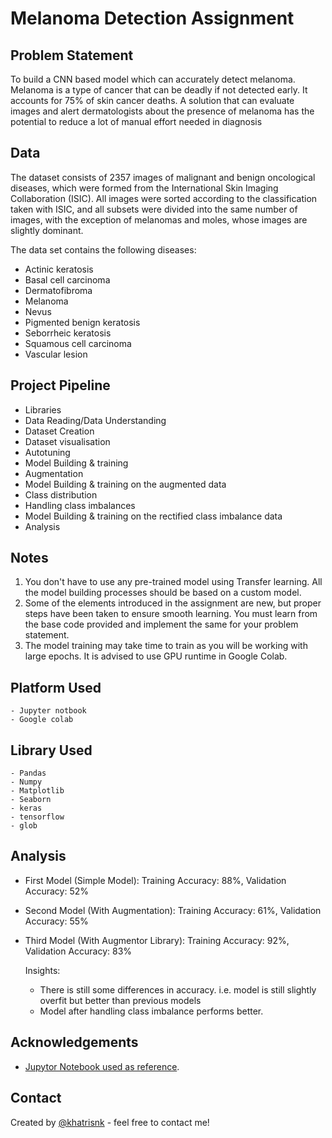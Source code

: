 # Melanoma Detection Assignment

## Problem Statement
To build a CNN based model which can accurately detect melanoma. Melanoma is a type of cancer that can be deadly if not detected early. It accounts for 75% of skin cancer deaths. A solution that can evaluate images and alert dermatologists about the presence of melanoma has the potential to reduce a lot of manual effort needed in diagnosis

## Data
The dataset consists of 2357 images of malignant and benign oncological diseases, which were formed from the International Skin Imaging Collaboration (ISIC). All images were sorted according to the classification taken with ISIC, and all subsets were divided into the same number of images, with the exception of melanomas and moles, whose images are slightly dominant.

The data set contains the following diseases:
- Actinic keratosis
- Basal cell carcinoma
- Dermatofibroma
- Melanoma
- Nevus
- Pigmented benign keratosis
- Seborrheic keratosis
- Squamous cell carcinoma
- Vascular lesion


## Project Pipeline
- Libraries
- Data Reading/Data Understanding
- Dataset Creation
- Dataset visualisation
- Autotuning
- Model Building & training
- Augmentation
- Model Building & training on the augmented data
- Class distribution
- Handling class imbalances
- Model Building & training on the rectified class imbalance data
- Analysis

## Notes
1. You don't have to use any pre-trained model using Transfer learning. All the model building processes should be based on a custom model.
2. Some of the elements introduced in the assignment are new, but proper steps have been taken to ensure smooth learning. You must learn from the base code provided and implement the same for your problem statement.
3. The model training may take time to train as you will be working with large epochs. It is advised to use GPU runtime in Google Colab.

## Platform Used

    - Jupyter notbook
    - Google colab

## Library Used

    - Pandas
    - Numpy
    - Matplotlib
    - Seaborn
    - keras
    - tensorflow
    - glob

## Analysis

- First Model (Simple Model): Training Accuracy: 88%, Validation Accuracy: 52%
- Second Model (With Augmentation): Training Accuracy: 61%, Validation Accuracy: 55%
- Third Model (With Augmentor Library): Training Accuracy: 92%, Validation Accuracy: 83%

    Insights:
    - There is still some differences in accuracy. i.e. model is still slightly overfit but better than previous models
    - Model after handling class imbalance performs better.

## Acknowledgements
- [Jupytor Notebook used as reference](https://github.com/ContentUpgrad/Convolutional-Neural-Networks/tree/main/Melanoma%20Detection%20Assignment).

## Contact
Created by [@khatrisnk](https://www.github.com/khatrisnk) - feel free to contact me!